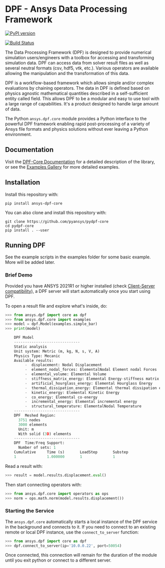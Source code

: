 # DPF - Ansys Data Processing Framework

[![PyPI version](https://badge.fury.io/py/ansys-dpf-core.svg)](https://badge.fury.io/py/ansys-dpf-core)

[![Build Status](https://dev.azure.com/pyansys/pyansys/_apis/build/status/pyansys.DPF-Core?branchName=master)](https://dev.azure.com/pyansys/pyansys/_build/latest?definitionId=2&branchName=master)


The Data Processing Framework (DPF) is designed to provide numerical
simulation users/engineers with a toolbox for accessing and
transforming simulation data. DPF can access data from solver result
files as well as several neutral formats (csv, hdf5, vtk,
etc.). Various operators are available allowing the manipulation and
the transformation of this data.

DPF is a workflow-based framework which allows simple and/or complex
evaluations by chaining operators. The data in DPF is defined based on
physics agnostic mathematical quantities described in a
self-sufficient entity called field. This allows DPF to be a modular
and easy to use tool with a large range of capabilities. It's a
product designed to handle large amount of data.

The Python ``ansys.dpf.core`` module provides a Python interface to
the powerful DPF framework enabling rapid post-processing of a variety
of Ansys file formats and physics solutions without ever leaving a
Python environment.  

## Documentation

Visit the [DPF-Core Documentation](https://dpfdocs.pyansys.com) for a
detailed description of the library, or see the [Examples
Gallery](https://dpfdocs.pyansys.com/examples/index.html) for more
detailed examples.

## Installation

Install this repository with:

```
pip install ansys-dpf-core 
```

You can also clone and install this repository with:

```
git clone https://github.com/pyansys/pydpf-core
cd pydpf-core
pip install . --user
```


## Running DPF

See the example scripts in the examples folder for some basic example.  More will be added later.

### Brief Demo

Provided you have ANSYS 2021R1 or higher installed (check [Client-Server compatibility](https://dpfdocs.pyansys.com/getting_started/index.html#client-server-compatibility)), a DPF server will start
automatically once you start using DPF.

To open a result file and explore what's inside, do:

```py
>>> from ansys.dpf import core as dpf
>>> from ansys.dpf.core import examples
>>> model = dpf.Model(examples.simple_bar)
>>> print(model)

    DPF Model
    ------------------------------
    Static analysis
    Unit system: Metric (m, kg, N, s, V, A)
    Physics Type: Mecanic
    Available results:
         -  displacement: Nodal Displacement
         -  element_nodal_forces: ElementalNodal Element nodal Forces
         -  elemental_volume: Elemental Volume
         -  stiffness_matrix_energy: Elemental Energy-stiffness matrix
         -  artificial_hourglass_energy: Elemental Hourglass Energy
         -  thermal_dissipation_energy: Elemental thermal dissipation energy
         -  kinetic_energy: Elemental Kinetic Energy
         -  co_energy: Elemental co-energy
         -  incremental_energy: Elemental incremental energy
         -  structural_temperature: ElementalNodal Temperature
    ------------------------------
    DPF  Meshed Region: 
      3751 nodes 
      3000 elements 
      Unit: m 
      With solid (3D) elements
    ------------------------------
    DPF  Time/Freq Support: 
      Number of sets: 1 
    Cumulative     Time (s)       LoadStep       Substep         
    1              1.000000       1              1               


```

Read a result with:

```py
>>> result = model.results.displacement.eval()
```

Then start connecting operators with:

```py
>>> from ansys.dpf.core import operators as ops
>>> norm = ops.math.norm(model.results.displacement())
```

### Starting the Service

The `ansys.dpf.core` automatically starts a local instance of the DPF service in the
background and connects to it.  If you need to connect to an existing
remote or local DPF instance, use the ``connect_to_server`` function:

```py
>>> from ansys.dpf import core as dpf
>>> dpf.connect_to_server(ip='10.0.0.22', port=50054)
```

Once connected, this connection will remain for the duration of the
module until you exit python or connect to a different server.

     

